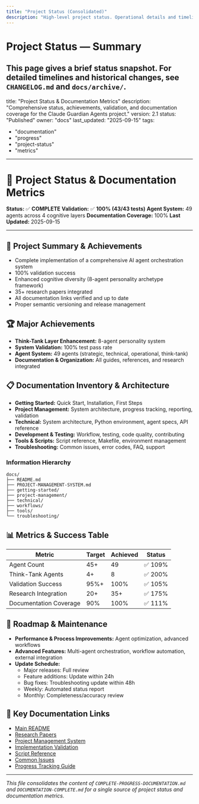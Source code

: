```yaml
---
title: "Project Status (Consolidated)"
description: "High-level project status. Operational details and timelines live in `CHANGELOG.md` and archived docs."
---
```


# Project Status — Summary

This page gives a brief status snapshot. For detailed timelines and historical changes, see `CHANGELOG.md` and `docs/archive/`.
---
title: "Project Status & Documentation Metrics"
description: "Comprehensive status, achievements, validation, and documentation coverage for the Claude Guardian Agents project."
version: 2.1
status: "Published"
owner: "docs"
last_updated: "2025-09-15"
tags:
  - "documentation"
  - "progress"
  - "project-status"
  - "metrics"
---

# 🚦 Project Status & Documentation Metrics

**Status:** ✅ **COMPLETE**
**Validation:** ✅ **100% (43/43 tests)**
**Agent System:** 49 agents across 4 cognitive layers
**Documentation Coverage:** 100%
**Last Updated:** 2025-09-15

---

## 🎯 Project Summary & Achievements
- Complete implementation of a comprehensive AI agent orchestration system
- 100% validation success
- Enhanced cognitive diversity (8-agent personality archetype framework)
- 35+ research papers integrated
- All documentation links verified and up to date
- Proper semantic versioning and release management

## 🏆 Major Achievements
- **Think-Tank Layer Enhancement:** 8-agent personality system
- **System Validation:** 100% test pass rate
- **Agent System:** 49 agents (strategic, technical, operational, think-tank)
- **Documentation & Organization:** All guides, references, and research integrated

## 📋 Documentation Inventory & Architecture
- **Getting Started:** Quick Start, Installation, First Steps
- **Project Management:** System architecture, progress tracking, reporting, validation
- **Technical:** System architecture, Python environment, agent specs, API reference
- **Development & Testing:** Workflow, testing, code quality, contributing
- **Tools & Scripts:** Script reference, Makefile, environment management
- **Troubleshooting:** Common issues, error codes, FAQ, support

### Information Hierarchy
```
docs/
├── README.md
├── PROJECT-MANAGEMENT-SYSTEM.md
├── getting-started/
├── project-management/
├── technical/
├── workflows/
├── tools/
└── troubleshooting/
```

## 📊 Metrics & Success Table
| Metric | Target | Achieved | Status |
|--------|--------|----------|--------|
| Agent Count | 45+ | 49 | ✅ 109% |
| Think-Tank Agents | 4+ | 8 | ✅ 200% |
| Validation Success | 95%+ | 100% | ✅ 105% |
| Research Integration | 20+ | 35+ | ✅ 175% |
| Documentation Coverage | 90% | 100% | ✅ 111% |

## 🚀 Roadmap & Maintenance
- **Performance & Process Improvements:** Agent optimization, advanced workflows
- **Advanced Features:** Multi-agent orchestration, workflow automation, external integration
- **Update Schedule:**
  - Major releases: Full review
  - Feature additions: Update within 24h
  - Bug fixes: Troubleshooting update within 48h
  - Weekly: Automated status report
  - Monthly: Completeness/accuracy review

## 🔗 Key Documentation Links
- [Main README](../README.md)
- [Research Papers](RESEARCH-PAPERS.md)
- [Project Management System](PROJECT-MANAGEMENT-SYSTEM.md)
- [Implementation Validation](IMPLEMENTATION-VALIDATION.md)
- [Script Reference](tools/README.md#script-reference)
- [Common Issues](troubleshooting/common-issues.md)
- [Progress Tracking Guide](project-management/progress-tracking.md)

---

*This file consolidates the content of `COMPLETE-PROGRESS-DOCUMENTATION.md` and `DOCUMENTATION-COMPLETE.md` for a single source of project status and documentation metrics.*
